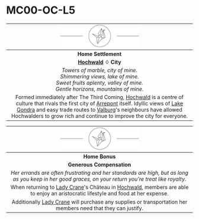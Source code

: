 # MC00-OC-L5

| <img src="../../../images/card-icons/lady-crane.png" height="60" /> |
|:---:|
| **Home Settlement** |
| **[Hochwald](../../../places/cities/hochwald.md) ♢ City** |
| *Towers of marble, city of mine.<br>Shimmering views, lake of mine.<br>Sweet fruits aplenty, valley of mine.<br>Gentle horizons, mountains of mine.* |
| Formed immediately after The Third Coming, [Hochwald](../../../places/cities/hochwald.md) is a centre of culture that rivals the first city of [Arrepont](../../../places/cities/arrepont.md) itself. Idyllic views of [Lake Gondra](../../../places/rivers-lakes/lake-gondra.md) and easy trade routes to [Valburg](../../../civilisations/nilsavnic-alliance/states/valburg.md)'s neighbours have allowed Hochwalders to grow rich and continue to improve the city for everyone. |

| <img src="../../../images/card-icons/lady-crane.png" height="60" /> |
|:---:|
| **Home Bonus** |
| **Generous Compensation** |
| *Her errands are often frustrating and her standards are high, but as long as you keep in her good graces, on your return you're treat like royalty.* |
| When returning to [Lady Crane](../../../organisations/lady-crane.md)'s Château in [Hochwald](../../../places/cities/hochwald.md), members are able to enjoy an aristocratic lifestyle and food at her expense. |
| Additionally [Lady Crane](../../../organisations/lady-crane.md) will purchase any supplies or transportation her members need that they can justify. |
